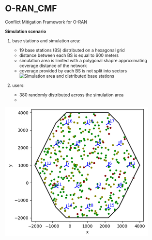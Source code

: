 # O-RAN_CMF
Conflict Mitigation Framework for O-RAN

**Simulation scenario**
1. base stations and simulation area:
    - 19 base stations (BS) distributed on a hexagonal grid
    - distance between each BS is equal to 600 meters
    - simulation area is limited with a polygonal shapre approximating coverage distance of the network
    - coverage provided by each BS is not split into sectors
![Simulation area and distributed base stations](/figures/base_station.png)
    
2. users:
    - 380 randomly distributed across the simulation area
    - 
![Considered user distribution](/figures/users.png)
